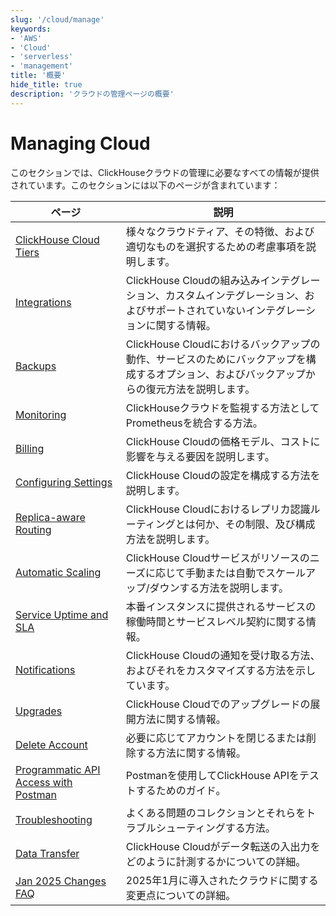 ```yaml
---
slug: '/cloud/manage'
keywords:
- 'AWS'
- 'Cloud'
- 'serverless'
- 'management'
title: '概要'
hide_title: true
description: 'クラウドの管理ページの概要'
---
```





# Managing Cloud

このセクションでは、ClickHouseクラウドの管理に必要なすべての情報が提供されています。このセクションには以下のページが含まれています：

| ページ                                                                  | 説明                                                                                                                                         |
|-----------------------------------------------------------------------|------------------------------------------------------------------------------------------------------------------------------------------------|
| [ClickHouse Cloud Tiers](/cloud/manage/cloud-tiers)           | 様々なクラウドティア、その特徴、および適切なものを選択するための考慮事項を説明します。                                                       |
| [Integrations](/manage/integrations)                          | ClickHouse Cloudの組み込みインテグレーション、カスタムインテグレーション、およびサポートされていないインテグレーションに関する情報。         |
| [Backups](/cloud/manage/backups)                              | ClickHouse Cloudにおけるバックアップの動作、サービスのためにバックアップを構成するオプション、およびバックアップからの復元方法を説明します。|
| [Monitoring](/integrations/prometheus)                        | ClickHouseクラウドを監視する方法としてPrometheusを統合する方法。                                                                                 |
| [Billing](/cloud/manage/billing/overview)                     | ClickHouse Cloudの価格モデル、コストに影響を与える要因を説明します。                                                                           |
| [Configuring Settings](/manage/settings)                      | ClickHouse Cloudの設定を構成する方法を説明します。                                                                                            |
| [Replica-aware Routing](/manage/replica-aware-routing)        | ClickHouse Cloudにおけるレプリカ認識ルーティングとは何か、その制限、及び構成方法を説明します。                                                |
| [Automatic Scaling](/manage/scaling)                          | ClickHouse Cloudサービスがリソースのニーズに応じて手動または自動でスケールアップ/ダウンする方法を説明します。                                   |
| [Service Uptime and SLA](/cloud/manage/service-uptime)        | 本番インスタンスに提供されるサービスの稼働時間とサービスレベル契約に関する情報。                                                             |
| [Notifications](/cloud/notifications)                         | ClickHouse Cloudの通知を受け取る方法、およびそれをカスタマイズする方法を示しています。                                                       |
| [Upgrades](/manage/updates)                                   | ClickHouse Cloudでのアップグレードの展開方法に関する情報。                                                                                   |
| [Delete Account](/cloud/manage/close_account)                 | 必要に応じてアカウントを閉じるまたは削除する方法に関する情報。                                                                                |
| [Programmatic API Access with Postman](/cloud/manage/postman) | Postmanを使用してClickHouse APIをテストするためのガイド。                                                                                    |
| [Troubleshooting](/faq/troubleshooting)                       | よくある問題のコレクションとそれらをトラブルシューティングする方法。                                                                          |
| [Data Transfer](./network-data-transfer.mdx)                          | ClickHouse Cloudがデータ転送の入出力をどのように計測するかについての詳細。                                                               |
| [Jan 2025 Changes FAQ](./jan2025_faq/index.md)                        | 2025年1月に導入されたクラウドに関する変更点についての詳細。                                                                                 |
